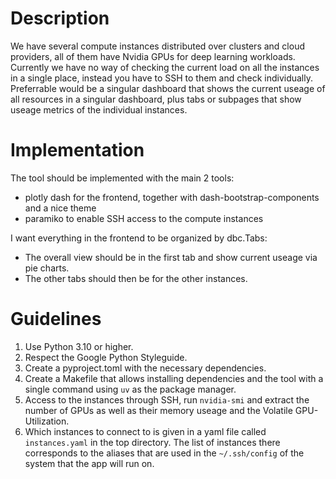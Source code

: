 # Description
We have several compute instances distributed over clusters and cloud providers, all of
them have Nvidia GPUs for deep learning workloads. Currently we have no way of checking
the current load on all the instances in a single place, instead you have to SSH to them
and check individually. Preferrable would be a singular dashboard that shows the current
useage of all resources in a singular dashboard, plus tabs or subpages that show useage
metrics of the individual instances.

# Implementation
The tool should be implemented with the main 2 tools:
 - plotly dash for the frontend, together with dash-bootstrap-components and a nice theme
 - paramiko to enable SSH access to the compute instances

I want everything in the frontend to be organized by dbc.Tabs:
 - The overall view should be in the first tab and show current useage via pie charts.
 - The other tabs should then be for the other instances.

# Guidelines
 1. Use Python 3.10 or higher.
 2. Respect the Google Python Styleguide.
 3. Create a pyproject.toml with the necessary dependencies.
 4. Create a Makefile that allows installing dependencies and the tool with a single command using `uv` as the package manager.
 5. Access to the instances through SSH, run `nvidia-smi` and extract the number of GPUs as well as their memory useage and the Volatile GPU-Utilization.
 6. Which instances to connect to is given in a yaml file called `instances.yaml` in the top directory. The list of instances there corresponds to the aliases that are used in the `~/.ssh/config` of the system that the app will run on.